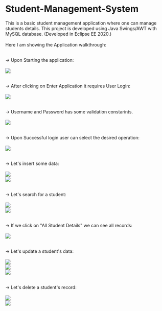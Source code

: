 # Student-Management-System
This is a basic student management application where one can manage students details.
This project is developed using Java Swings/AWT with MySQL database. (Developed in Eclipse EE 2020.)
<br><br>
Here I am showing the Application walkthrough:<br><br>

-> Upon Starting the application:<br><br>
![](https://raw.githubusercontent.com/Lakshay-Dhingra/Student-Management-System/master/images/img1.PNG)
<br><br>

-> After clicking on Enter Application it requires User Login:<br><br>
![](https://raw.githubusercontent.com/Lakshay-Dhingra/Student-Management-System/master/images/img2.PNG)
<br><br>

-> Username and Password has some validation constarints.<br><br>
![](https://raw.githubusercontent.com/Lakshay-Dhingra/Student-Management-System/master/images/img3.PNG)
<br><br>

-> Upon Successful login user can select the desired operation:<br><br>
![](https://raw.githubusercontent.com/Lakshay-Dhingra/Student-Management-System/master/images/img4.PNG)
<br><br>

-> Let's insert some data:<br><br>
![](https://raw.githubusercontent.com/Lakshay-Dhingra/Student-Management-System/master/images/img5.PNG)
<br>
![](https://raw.githubusercontent.com/Lakshay-Dhingra/Student-Management-System/master/images/img6.PNG)
<br><br>

-> Let's search for a student:<br><br>
![](https://raw.githubusercontent.com/Lakshay-Dhingra/Student-Management-System/master/images/img7.PNG)
<br>
![](https://raw.githubusercontent.com/Lakshay-Dhingra/Student-Management-System/master/images/img8.PNG)
<br><br>

-> If we click on "All Student Details" we can see all records:<br><br>
![](https://raw.githubusercontent.com/Lakshay-Dhingra/Student-Management-System/master/images/img9.PNG)
<br><br>

-> Let's update a student's data:<br><br>
![](https://raw.githubusercontent.com/Lakshay-Dhingra/Student-Management-System/master/images/img10.PNG)
<br>
![](https://raw.githubusercontent.com/Lakshay-Dhingra/Student-Management-System/master/images/img11.PNG)
<br>
![](https://raw.githubusercontent.com/Lakshay-Dhingra/Student-Management-System/master/images/img12.PNG)
<br><br>

-> Let's delete a student's record:<br><br>
![](https://raw.githubusercontent.com/Lakshay-Dhingra/Student-Management-System/master/images/img13.PNG)
<br>
![](https://raw.githubusercontent.com/Lakshay-Dhingra/Student-Management-System/master/images/img14.PNG)
<br><br>
